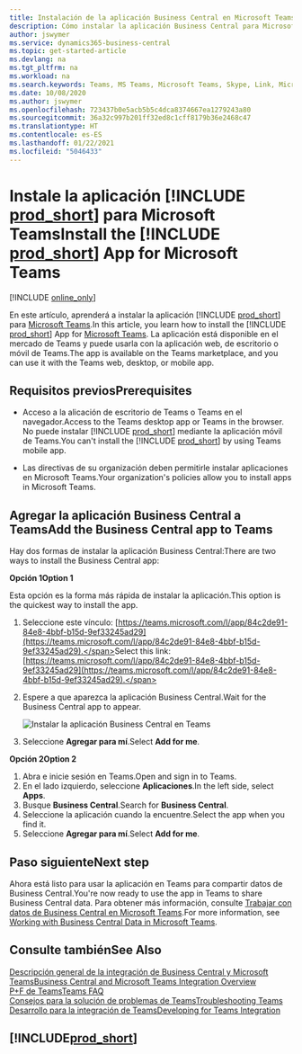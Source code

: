 ```yaml
---
title: Instalación de la aplicación Business Central en Microsoft Teams | Microsoft Docs
description: Cómo instalar la aplicación Business Central para Microsoft Teams.
author: jswymer
ms.service: dynamics365-business-central
ms.topic: get-started-article
ms.devlang: na
ms.tgt_pltfrm: na
ms.workload: na
ms.search.keywords: Teams, MS Teams, Microsoft Teams, Skype, Link, Microsoft 365, collaborate, collaboration, teamwork
ms.date: 10/08/2020
ms.author: jswymer
ms.openlocfilehash: 723437b0e5acb5b5c4dca8374667ea1279243a80
ms.sourcegitcommit: 36a32c997b201ff32ed8c1cff8179b36e2468c47
ms.translationtype: HT
ms.contentlocale: es-ES
ms.lasthandoff: 01/22/2021
ms.locfileid: "5046433"
---
```

# <a name="install-the-prod_short-app-for-microsoft-teams"></a><span data-ttu-id="7e7f2-103">Instale la aplicación [!INCLUDE [prod_short](includes/prod_short.md)] para Microsoft Teams</span><span class="sxs-lookup"><span data-stu-id="7e7f2-103">Install the [!INCLUDE [prod_short](includes/prod_short.md)] App for Microsoft Teams</span></span>

[!INCLUDE [online_only](includes/online_only.md)]

<span data-ttu-id="7e7f2-104">En este artículo, aprenderá a instalar la aplicación [!INCLUDE [prod_short](includes/prod_short.md)] para [Microsoft Teams](https://www.microsoft.com/en-us/microsoft-365/microsoft-teams).</span><span class="sxs-lookup"><span data-stu-id="7e7f2-104">In this article, you learn how to install the [!INCLUDE [prod_short](includes/prod_short.md)] App for [Microsoft Teams](https://www.microsoft.com/en-us/microsoft-365/microsoft-teams).</span></span> <span data-ttu-id="7e7f2-105">La aplicación está disponible en el mercado de Teams y puede usarla con la aplicación web, de escritorio o móvil de Teams.</span><span class="sxs-lookup"><span data-stu-id="7e7f2-105">The app is available on the Teams marketplace, and you can use it with the Teams web, desktop, or mobile app.</span></span>

## <a name="prerequisites"></a><span data-ttu-id="7e7f2-106">Requisitos previos</span><span class="sxs-lookup"><span data-stu-id="7e7f2-106">Prerequisites</span></span>

- <span data-ttu-id="7e7f2-107">Acceso a la alicación de escritorio de Teams o Teams en el navegador.</span><span class="sxs-lookup"><span data-stu-id="7e7f2-107">Access to the Teams desktop app or Teams in the browser.</span></span> <span data-ttu-id="7e7f2-108">No puede instalar [!INCLUDE [prod_short](includes/prod_short.md)] mediante la aplicación móvil de Teams.</span><span class="sxs-lookup"><span data-stu-id="7e7f2-108">You can't install the [!INCLUDE [prod_short](includes/prod_short.md)] by using Teams mobile app.</span></span>

- <span data-ttu-id="7e7f2-109">Las directivas de su organización deben permitirle instalar aplicaciones en Microsoft Teams.</span><span class="sxs-lookup"><span data-stu-id="7e7f2-109">Your organization's policies allow you to install apps in Microsoft Teams.</span></span>

## <a name="add-the-business-central-app-to-teams"></a><span data-ttu-id="7e7f2-110">Agregar la aplicación Business Central a Teams</span><span class="sxs-lookup"><span data-stu-id="7e7f2-110">Add the Business Central app to Teams</span></span>

<span data-ttu-id="7e7f2-111">Hay dos formas de instalar la aplicación Business Central:</span><span class="sxs-lookup"><span data-stu-id="7e7f2-111">There are two ways to install the Business Central app:</span></span>

<span data-ttu-id="7e7f2-112">**Opción 1**</span><span class="sxs-lookup"><span data-stu-id="7e7f2-112">**Option 1**</span></span>

<span data-ttu-id="7e7f2-113">Esta opción es la forma más rápida de instalar la aplicación.</span><span class="sxs-lookup"><span data-stu-id="7e7f2-113">This option is the quickest way to install the app.</span></span>

1. <span data-ttu-id="7e7f2-114">Seleccione este vínculo: [https://teams.microsoft.com/l/app/84c2de91-84e8-4bbf-b15d-9ef33245ad29](https://teams.microsoft.com/l/app/84c2de91-84e8-4bbf-b15d-9ef33245ad29).</span><span class="sxs-lookup"><span data-stu-id="7e7f2-114">Select this link: [https://teams.microsoft.com/l/app/84c2de91-84e8-4bbf-b15d-9ef33245ad29](https://teams.microsoft.com/l/app/84c2de91-84e8-4bbf-b15d-9ef33245ad29).</span></span>

2. <span data-ttu-id="7e7f2-115">Espere a que aparezca la aplicación Business Central.</span><span class="sxs-lookup"><span data-stu-id="7e7f2-115">Wait for the Business Central app to appear.</span></span>

    ![Instalar la aplicación Business Central en Teams](media/teams-install-app.png)

3. <span data-ttu-id="7e7f2-117">Seleccione **Agregar para mí**.</span><span class="sxs-lookup"><span data-stu-id="7e7f2-117">Select **Add for me**.</span></span>

<span data-ttu-id="7e7f2-118">**Opción 2**</span><span class="sxs-lookup"><span data-stu-id="7e7f2-118">**Option 2**</span></span>

1. <span data-ttu-id="7e7f2-119">Abra e inicie sesión en Teams.</span><span class="sxs-lookup"><span data-stu-id="7e7f2-119">Open and sign in to Teams.</span></span>
2. <span data-ttu-id="7e7f2-120">En el lado izquierdo, seleccione **Aplicaciones**.</span><span class="sxs-lookup"><span data-stu-id="7e7f2-120">In the left side, select **Apps**.</span></span>
3. <span data-ttu-id="7e7f2-121">Busque **Business Central**.</span><span class="sxs-lookup"><span data-stu-id="7e7f2-121">Search for **Business Central**.</span></span>
4. <span data-ttu-id="7e7f2-122">Seleccione la aplicación cuando la encuentre.</span><span class="sxs-lookup"><span data-stu-id="7e7f2-122">Select the app when you find it.</span></span>
5. <span data-ttu-id="7e7f2-123">Seleccione **Agregar para mí**.</span><span class="sxs-lookup"><span data-stu-id="7e7f2-123">Select **Add for me**.</span></span>

## <a name="next-step"></a><span data-ttu-id="7e7f2-124">Paso siguiente</span><span class="sxs-lookup"><span data-stu-id="7e7f2-124">Next step</span></span>

<span data-ttu-id="7e7f2-125">Ahora está listo para usar la aplicación en Teams para compartir datos de Business Central.</span><span class="sxs-lookup"><span data-stu-id="7e7f2-125">You're now ready to use the app in Teams to share Business Central data.</span></span> <span data-ttu-id="7e7f2-126">Para obtener más información, consulte [Trabajar con datos de Business Central en Microsoft Teams](across-working-with-teams.md).</span><span class="sxs-lookup"><span data-stu-id="7e7f2-126">For more information, see [Working with Business Central Data in Microsoft Teams](across-working-with-teams.md).</span></span>

## <a name="see-also"></a><span data-ttu-id="7e7f2-127">Consulte también</span><span class="sxs-lookup"><span data-stu-id="7e7f2-127">See Also</span></span>

[<span data-ttu-id="7e7f2-128">Descripción general de la integración de Business Central y Microsoft Teams</span><span class="sxs-lookup"><span data-stu-id="7e7f2-128">Business Central and Microsoft Teams Integration Overview</span></span>](across-teams-overview.md)  
[<span data-ttu-id="7e7f2-129">P+F de Teams</span><span class="sxs-lookup"><span data-stu-id="7e7f2-129">Teams FAQ</span></span>](teams-faq.md)  
[<span data-ttu-id="7e7f2-130">Consejos para la solución de problemas de Teams</span><span class="sxs-lookup"><span data-stu-id="7e7f2-130">Troubleshooting Teams</span></span>](admin-teams-troubleshooting.md)  
[<span data-ttu-id="7e7f2-131">Desarrollo para la integración de Teams</span><span class="sxs-lookup"><span data-stu-id="7e7f2-131">Developing for Teams Integration</span></span>](/dynamics365/business-central/dev-itpro/developer/devenv-develop-for-teams)  

## [!INCLUDE[prod_short](includes/free_trial_md.md)]  
